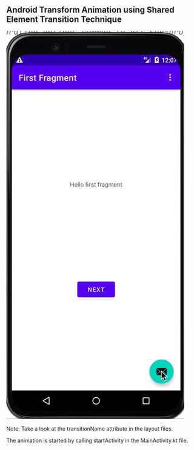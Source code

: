 ## Android Transform Animation using Shared Element Transition Technique



![Demo](img/demo.gif)

Note: Take a look at the transitionName attribute in the layout files.

The animation is started by calling startActivity in the MainActivity.kt file.
